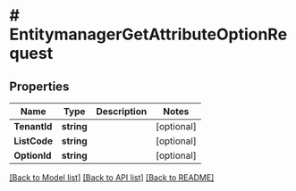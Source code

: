 # # EntitymanagerGetAttributeOptionRequest


## Properties 


Name | Type | Description | Notes
------------ | ------------- | ------------- | -------------
**TenantId**| **string** |   | [optional]
**ListCode**| **string** |   | [optional]
**OptionId**| **string** |   | [optional]


[[Back to Model list]](../../README.md#models) [[Back to API list]](../../README.md#endpoints) [[Back to README]](../../README.md)

